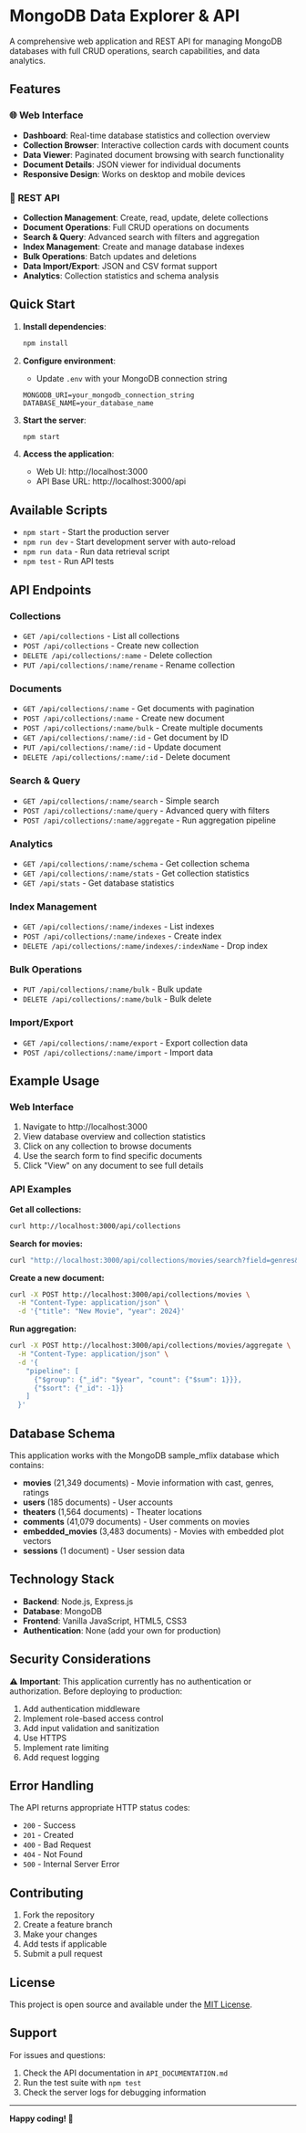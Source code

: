 # MongoDB Data Explorer & API

A comprehensive web application and REST API for managing MongoDB databases with full CRUD operations, search capabilities, and data analytics.

## Features

### 🌐 Web Interface
- **Dashboard**: Real-time database statistics and collection overview
- **Collection Browser**: Interactive collection cards with document counts
- **Data Viewer**: Paginated document browsing with search functionality
- **Document Details**: JSON viewer for individual documents
- **Responsive Design**: Works on desktop and mobile devices

### 🚀 REST API
- **Collection Management**: Create, read, update, delete collections
- **Document Operations**: Full CRUD operations on documents
- **Search & Query**: Advanced search with filters and aggregation
- **Index Management**: Create and manage database indexes
- **Bulk Operations**: Batch updates and deletions
- **Data Import/Export**: JSON and CSV format support
- **Analytics**: Collection statistics and schema analysis

## Quick Start

1. **Install dependencies**:
   ```bash
   npm install
   ```

2. **Configure environment**:
   - Update `.env` with your MongoDB connection string
   ```
   MONGODB_URI=your_mongodb_connection_string
   DATABASE_NAME=your_database_name
   ```

3. **Start the server**:
   ```bash
   npm start
   ```

4. **Access the application**:
   - Web UI: http://localhost:3000
   - API Base URL: http://localhost:3000/api

## Available Scripts

- `npm start` - Start the production server
- `npm run dev` - Start development server with auto-reload
- `npm run data` - Run data retrieval script
- `npm test` - Run API tests

## API Endpoints

### Collections
- `GET /api/collections` - List all collections
- `POST /api/collections` - Create new collection
- `DELETE /api/collections/:name` - Delete collection
- `PUT /api/collections/:name/rename` - Rename collection

### Documents
- `GET /api/collections/:name` - Get documents with pagination
- `POST /api/collections/:name` - Create new document
- `POST /api/collections/:name/bulk` - Create multiple documents
- `GET /api/collections/:name/:id` - Get document by ID
- `PUT /api/collections/:name/:id` - Update document
- `DELETE /api/collections/:name/:id` - Delete document

### Search & Query
- `GET /api/collections/:name/search` - Simple search
- `POST /api/collections/:name/query` - Advanced query with filters
- `POST /api/collections/:name/aggregate` - Run aggregation pipeline

### Analytics
- `GET /api/collections/:name/schema` - Get collection schema
- `GET /api/collections/:name/stats` - Get collection statistics
- `GET /api/stats` - Get database statistics

### Index Management
- `GET /api/collections/:name/indexes` - List indexes
- `POST /api/collections/:name/indexes` - Create index
- `DELETE /api/collections/:name/indexes/:indexName` - Drop index

### Bulk Operations
- `PUT /api/collections/:name/bulk` - Bulk update
- `DELETE /api/collections/:name/bulk` - Bulk delete

### Import/Export
- `GET /api/collections/:name/export` - Export collection data
- `POST /api/collections/:name/import` - Import data

## Example Usage

### Web Interface
1. Navigate to http://localhost:3000
2. View database overview and collection statistics
3. Click on any collection to browse documents
4. Use the search form to find specific documents
5. Click "View" on any document to see full details

### API Examples

**Get all collections:**
```bash
curl http://localhost:3000/api/collections
```

**Search for movies:**
```bash
curl "http://localhost:3000/api/collections/movies/search?field=genres&query=Action"
```

**Create a new document:**
```bash
curl -X POST http://localhost:3000/api/collections/movies \
  -H "Content-Type: application/json" \
  -d '{"title": "New Movie", "year": 2024}'
```

**Run aggregation:**
```bash
curl -X POST http://localhost:3000/api/collections/movies/aggregate \
  -H "Content-Type: application/json" \
  -d '{
    "pipeline": [
      {"$group": {"_id": "$year", "count": {"$sum": 1}}},
      {"$sort": {"_id": -1}}
    ]
  }'
```

## Database Schema

This application works with the MongoDB sample_mflix database which contains:

- **movies** (21,349 documents) - Movie information with cast, genres, ratings
- **users** (185 documents) - User accounts
- **theaters** (1,564 documents) - Theater locations
- **comments** (41,079 documents) - User comments on movies
- **embedded_movies** (3,483 documents) - Movies with embedded plot vectors
- **sessions** (1 document) - User session data

## Technology Stack

- **Backend**: Node.js, Express.js
- **Database**: MongoDB
- **Frontend**: Vanilla JavaScript, HTML5, CSS3
- **Authentication**: None (add your own for production)

## Security Considerations

⚠️ **Important**: This application currently has no authentication or authorization. Before deploying to production:

1. Add authentication middleware
2. Implement role-based access control
3. Add input validation and sanitization
4. Use HTTPS
5. Implement rate limiting
6. Add request logging

## Error Handling

The API returns appropriate HTTP status codes:
- `200` - Success
- `201` - Created
- `400` - Bad Request
- `404` - Not Found
- `500` - Internal Server Error

## Contributing

1. Fork the repository
2. Create a feature branch
3. Make your changes
4. Add tests if applicable
5. Submit a pull request

## License

This project is open source and available under the [MIT License](LICENSE).

## Support

For issues and questions:
1. Check the API documentation in `API_DOCUMENTATION.md`
2. Run the test suite with `npm test`
3. Check the server logs for debugging information

---

**Happy coding! 🚀**
